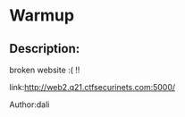 
# Warmup
## Description:
broken website :( !!

link:http://web2.q21.ctfsecurinets.com:5000/

Author:dali



